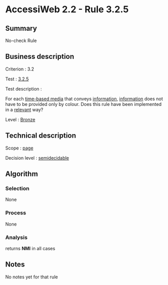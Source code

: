 # AccessiWeb 2.2 - Rule 3.2.5

## Summary

No-check Rule

## Business description

Criterion : 3.2

Test : [3.2.5](http://www.accessiweb.org/index.php/accessiweb-22-english-version.html#test-3-2-5)

Test description :

For each [time-based media](http://www.accessiweb.org/index.php/glossary-76.html#mMediaTemp)
that conveys [information](http://www.accessiweb.org/index.php/glossary-76.html#mInfoCouleur), [information](http://www.accessiweb.org/index.php/glossary-76.html#mInfoCouleur) does not have to be provided only by colour. Does this rule have been implemented in a [relevant](http://www.accessiweb.org/index.php/glossary-76.html#mPertinence) way?

Level : [Bronze](/en/category/rules-design/accessiweb-11/level/bronze)

## Technical description

Scope : [page](/en/category/rules-design/accessiweb-11/scope/page)

Decision level :
[semidecidable](/en/category/rules-design/accessiweb-11/decision-level/semidecidable)

## Algorithm

### Selection

None

### Process

None

### Analysis

returns **NMI** in all cases

## Notes

No notes yet for that rule
